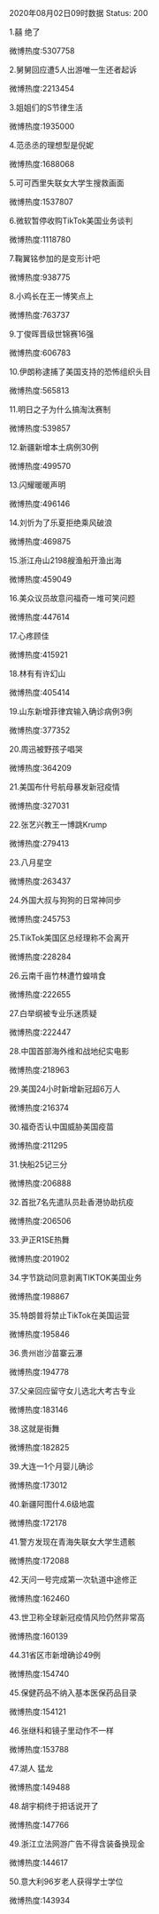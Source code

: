 2020年08月02日09时数据
Status: 200

1.囍 绝了

微博热度:5307758

2.舅舅回应遭5人出游唯一生还者起诉

微博热度:2213454

3.姐姐们的S节律生活

微博热度:1935000

4.范丞丞的理想型是倪妮

微博热度:1688068

5.可可西里失联女大学生搜救画面

微博热度:1537807

6.微软暂停收购TikTok美国业务谈判

微博热度:1118780

7.鞠翼铭参加的是变形计吧

微博热度:938775

8.小鸡长在王一博笑点上

微博热度:763737

9.丁俊晖晋级世锦赛16强

微博热度:606783

10.伊朗称逮捕了美国支持的恐怖组织头目

微博热度:565813

11.明日之子为什么搞淘汰赛制

微博热度:539857

12.新疆新增本土病例30例

微博热度:499570

13.闪耀暖暖声明

微博热度:496146

14.刘忻为了乐夏拒绝乘风破浪

微博热度:469875

15.浙江舟山2198艘渔船开渔出海

微博热度:459049

16.美众议员故意问福奇一堆可笑问题

微博热度:447614

17.心疼顾佳

微博热度:415921

18.林有有许幻山

微博热度:405414

19.山东新增菲律宾输入确诊病例3例

微博热度:377352

20.周迅被野孩子唱哭

微博热度:364209

21.美国布什号航母暴发新冠疫情

微博热度:327031

22.张艺兴教王一博跳Krump

微博热度:279413

23.八月星空

微博热度:263437

24.外国大叔与狗狗的日常神同步

微博热度:245753

25.TikTok美国区总经理称不会离开

微博热度:228284

26.云南千亩竹林遭竹蝗啃食

微博热度:222655

27.白举纲被专业乐迷质疑

微博热度:222447

28.中国首部海外维和战地纪实电影

微博热度:218963

29.美国24小时新增新冠超6万人

微博热度:216374

30.福奇否认中国威胁美国疫苗

微博热度:211295

31.快船25记三分

微博热度:206888

32.首批7名先遣队员赴香港协助抗疫

微博热度:206506

33.尹正R1SE热舞

微博热度:201902

34.字节跳动同意剥离TIKTOK美国业务

微博热度:198867

35.特朗普将禁止TikTok在美国运营

微博热度:195846

36.贵州岜沙苗寨云瀑

微博热度:194778

37.父亲回应留守女儿选北大考古专业

微博热度:183146

38.这就是街舞

微博热度:182825

39.大连一1个月婴儿确诊

微博热度:173012

40.新疆阿图什4.6级地震

微博热度:172178

41.警方发现在青海失联女大学生遗骸

微博热度:172088

42.天问一号完成第一次轨道中途修正

微博热度:162460

43.世卫称全球新冠疫情风险仍然非常高

微博热度:160139

44.31省区市新增确诊49例

微博热度:154740

45.保健药品不纳入基本医保药品目录

微博热度:154121

46.张继科和镜子里动作不一样

微博热度:153788

47.湖人 猛龙

微博热度:149488

48.胡宇桐终于把话说开了

微博热度:147766

49.浙江立法网游广告不得含装备换现金

微博热度:144617

50.意大利96岁老人获得学士学位

微博热度:143934

